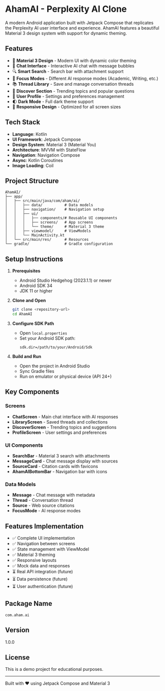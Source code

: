 # AhamAI - Perplexity AI Clone

A modern Android application built with Jetpack Compose that replicates the Perplexity AI user interface and experience. AhamAI features a beautiful Material 3 design system with support for dynamic theming.

## Features

- 🎨 **Material 3 Design** - Modern UI with dynamic color theming
- 💬 **Chat Interface** - Interactive AI chat with message bubbles
- 🔍 **Smart Search** - Search bar with attachment support
- 🎯 **Focus Modes** - Different AI response modes (Academic, Writing, etc.)
- 📚 **Thread Library** - Save and manage conversation threads
- 🌟 **Discover Section** - Trending topics and popular questions
- 👤 **User Profile** - Settings and preferences management
- 🌓 **Dark Mode** - Full dark theme support
- 📱 **Responsive Design** - Optimized for all screen sizes

## Tech Stack

- **Language**: Kotlin
- **UI Framework**: Jetpack Compose
- **Design System**: Material 3 (Material You)
- **Architecture**: MVVM with StateFlow
- **Navigation**: Navigation Compose
- **Async**: Kotlin Coroutines
- **Image Loading**: Coil

## Project Structure

```
AhamAI/
├── app/
│   ├── src/main/java/com/aham/ai/
│   │   ├── data/          # Data models
│   │   ├── navigation/    # Navigation setup
│   │   ├── ui/           
│   │   │   ├── components/# Reusable UI components
│   │   │   ├── screens/   # App screens
│   │   │   └── theme/     # Material 3 theme
│   │   ├── viewmodel/     # ViewModels
│   │   └── MainActivity.kt
│   └── src/main/res/      # Resources
└── gradle/                # Gradle configuration
```

## Setup Instructions

1. **Prerequisites**
   - Android Studio Hedgehog (2023.1.1) or newer
   - Android SDK 34
   - JDK 11 or higher

2. **Clone and Open**
   ```bash
   git clone <repository-url>
   cd AhamAI
   ```

3. **Configure SDK Path**
   - Open `local.properties`
   - Set your Android SDK path:
     ```
     sdk.dir=/path/to/your/Android/Sdk
     ```

4. **Build and Run**
   - Open the project in Android Studio
   - Sync Gradle files
   - Run on emulator or physical device (API 24+)

## Key Components

### Screens
- **ChatScreen** - Main chat interface with AI responses
- **LibraryScreen** - Saved threads and collections
- **DiscoverScreen** - Trending topics and suggestions
- **ProfileScreen** - User settings and preferences

### UI Components
- **SearchBar** - Material 3 search with attachments
- **MessageCard** - Chat message display with sources
- **SourceCard** - Citation cards with favicons
- **AhamAIBottomBar** - Navigation bar with icons

### Data Models
- **Message** - Chat message with metadata
- **Thread** - Conversation thread
- **Source** - Web source citations
- **FocusMode** - AI response modes

## Features Implementation

- ✅ Complete UI implementation
- ✅ Navigation between screens
- ✅ State management with ViewModel
- ✅ Material 3 theming
- ✅ Responsive layouts
- ✅ Mock data and responses
- ⏳ Real API integration (future)
- ⏳ Data persistence (future)
- ⏳ User authentication (future)

## Package Name
`com.aham.ai`

## Version
1.0.0

## License
This is a demo project for educational purposes.

---

Built with ❤️ using Jetpack Compose and Material 3